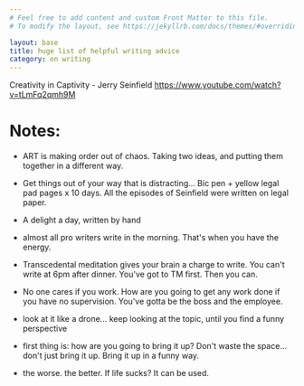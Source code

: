 ```yaml
---
# Feel free to add content and custom Front Matter to this file.
# To modify the layout, see https://jekyllrb.com/docs/themes/#overriding-theme-defaults

layout: base
title: huge list of helpful writing advice
category: on writing
---
```


Creativity in Captivity - Jerry Seinfield https://www.youtube.com/watch?v=tLmFq2qmh9M

# Notes:

- ART is making order out of chaos. Taking two ideas, and putting them together in a different way.

- Get things out of your way that is distracting... Bic pen + yellow legal pad pages x 10 days. All the episodes of Seinfield were written on legal paper.

- A delight a day, written by hand

- almost all pro writers write in the morning. That's when you have the energy.

- Transcedental meditation gives your brain a charge to write. You can't write at 6pm after dinner. You've got to TM first. Then you can.

- No one cares if you work. How are you going to get any work done if you have no supervision. You've gotta be the boss and the employee.

- look at it like a drone... keep looking at the topic, until you find a funny perspective

- first thing is: how are you going to bring it up? Don't waste the space... don't just bring it up. Bring it up in a funny way.

- the worse. the better. If life sucks? It can be used.
